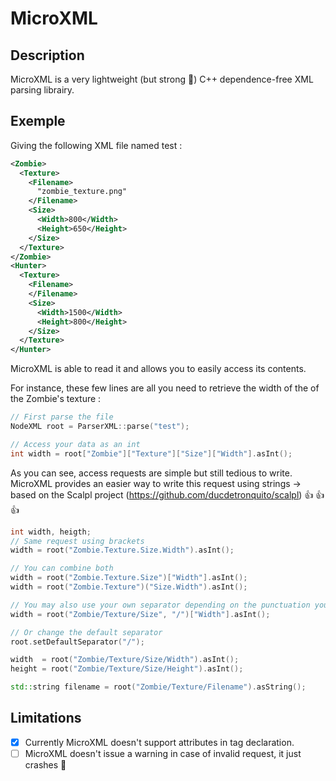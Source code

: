 # MicroXML

## Description

MicroXML is a very lightweight (but strong :ant:) C++ dependence-free XML parsing librairy.

## Exemple

Giving the following XML file named test : 

```xml
<Zombie>
  <Texture>
    <Filename>
      "zombie_texture.png"
    </Filename>
    <Size>
      <Width>800</Width>
      <Height>650</Height>
    </Size>
  </Texture>
</Zombie>
<Hunter>
  <Texture>
    <Filename>
    </Filename>
    <Size>
      <Width>1500</Width>
      <Height>800</Height>
    </Size>
  </Texture>
</Hunter>
```

MicroXML is able to read it and allows you to easily access its contents.

For instance, these few lines are all you need to retrieve the width of the of the Zombie's texture :

```c++
// First parse the file
NodeXML root = ParserXML::parse("test");

// Access your data as an int
int width = root["Zombie"]["Texture"]["Size"]["Width"].asInt();
```

As you can see, access requests are simple but still tedious to write.
MicroXML provides an easier way to write this request using strings -> based on the Scalpl project (https://github.com/ducdetronquito/scalpl) :+1: :+1: :+1:

```c++
int width, heigth;
// Same request using brackets
width = root("Zombie.Texture.Size.Width").asInt(); 

// You can combine both
width = root("Zombie.Texture.Size")["Width"].asInt();
width = root("Zombie.Texture")("Size.Width").asInt();

// You may also use your own separator depending on the punctuation you have already used
width = root("Zombie/Texture/Size", "/")["Width"].asInt();

// Or change the default separator
root.setDefaultSeparator("/");

width  = root("Zombie/Texture/Size/Width").asInt();
height = root("Zombie/Texture/Size/Height").asInt();

std::string filename = root("Zombie/Texture/Filename").asString();
```

## Limitations
- [x] Currently MicroXML doesn't support attributes in tag declaration.
- [ ] MicroXML doesn't issue a warning in case of invalid request, it just crashes :poop: